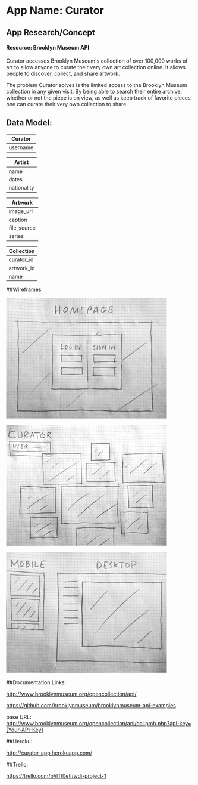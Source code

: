 # App Name: Curator

## App Research/Concept

#### Resource: Brooklyn Museum API

Curator accesses Brooklyn Museum's collection of over 100,000 works of art to allow anyone to curate their very own art collection online. It allows people to discover, collect, and share artwork.

The problem Curator solves is the limited access to the Brooklyn Museum collection in any given visit. By being able to search their entire archive, whether or not the piece is on view, as well as keep track of favorite pieces, one can curate their very own collection to share.

## Data Model:

| Curator         |
| ----------------|
| username        |

| Artist          |
| ----------------| 
| name            |
| dates           |
| nationality     |

| Artwork         |
| ----------------| 
| image_url       |
| caption         |
| file_source     |
| series          |

| Collection      |
| ----------------| 
| curator_id      |
| artwork_id      |
| name            |

##Wireframes

![Alt text](/wireframes/p1wf1.JPG)

![Alt text](/wireframes/p1wf2.JPG)

![Alt text](/wireframes/p1wf3.JPG)

##Documentation Links:

http://www.brooklynmuseum.org/opencollection/api/

https://github.com/brooklynmuseum/brooklynmuseum-api-examples

base URL: http://www.brooklynmuseum.org/opencollection/api/oai.pmh.php?api-key=[Your-API-Key]

##Heroku:

http://curator-app.herokuapp.com/

##Trello:

https://trello.com/b/ilTl0etl/wdi-project-1
